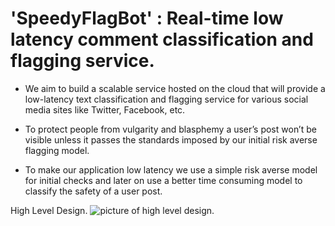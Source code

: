 # 'SpeedyFlagBot' : Real-time low latency comment classification and flagging service.

- We aim to build a scalable service hosted on the cloud that will provide a low-latency text classification and flagging service for various social
media sites like Twitter, Facebook, etc.

- To protect people from vulgarity and blasphemy a user’s post won’t be visible unless it passes the standards imposed by our initial risk averse
flagging model.

- To make our application low latency we use a simple risk averse model for initial checks and later on use a better time consuming model to
classify the safety of a user post.

High Level Design.
![picture of high level design.](http://url/to/img.png](https://github.com/tirthankarCU/SpeedyBotFlag/blob/main/HighLevelArchitecture.png)https://github.com/tirthankarCU/SpeedyBotFlag/blob/main/HighLevelArchitecture.png)
